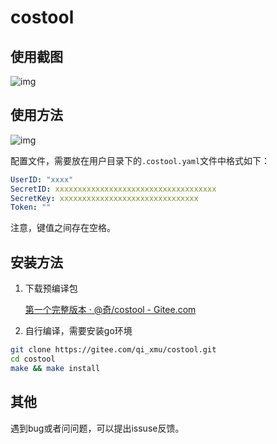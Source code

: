 # costool

## 使用截图

![img](https://secure2.wostatic.cn/static/3Q1hrmDFJRzUics4N44Hz/image.png?auth_key=1651510137-kVeK3wqydMBUzsSo3tM4iB-0-bd8260adde51e42c20c027a2f0ff6c7f)

## 使用方法

![img](https://secure2.wostatic.cn/static/c2hLcTwWXN5SB7HYQwvYcu/costool.png?auth_key=1651510736-deRfVk1bRfdYnDfsfFFs5G-0-4d3ff2392293907b0f0491163d0657b3) 

配置文件，需要放在用户目录下的`.costool.yaml`文件中格式如下：

```yaml
UserID: "xxxx"
SecretID: xxxxxxxxxxxxxxxxxxxxxxxxxxxxxxxxxxxx
SecretKey: xxxxxxxxxxxxxxxxxxxxxxxxxxxxxxx
Token: ""
```

注意，键值之间存在空格。

## 安装方法

1. 下载预编译包

   [第一个完整版本 · @奇/costool - Gitee.com](https://gitee.com/qi_xmu/costool/releases/v1.0) 

2. 自行编译，需要安装go环境

  ```bash
  git clone https://gitee.com/qi_xmu/costool.git
  cd costool
  make && make install
  ```

## 其他

遇到bug或者问问题，可以提出issuse反馈。
